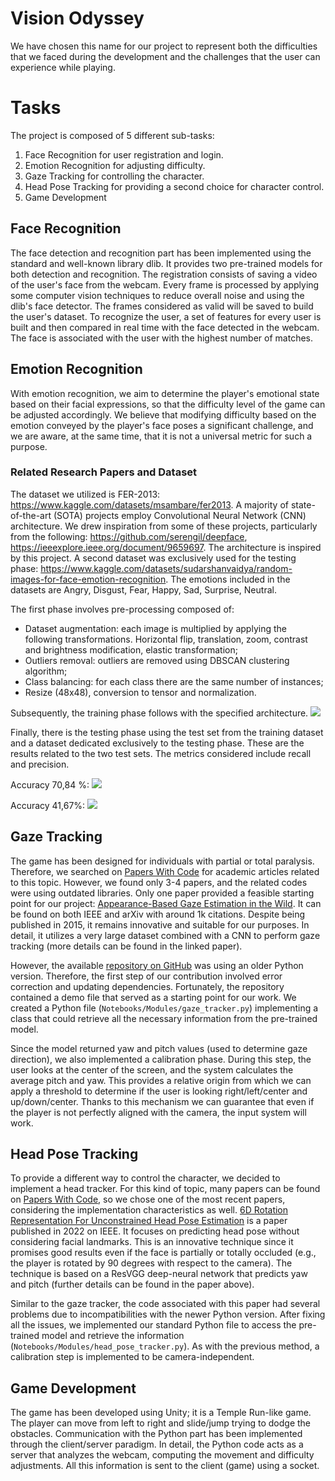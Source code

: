 # Vision Odyssey

We have chosen this name for our project to represent both the difficulties that we faced during the development and the challenges that the user can experience while playing.

# Tasks
The project is composed of 5 different sub-tasks:
1. Face Recognition for user registration and login.
2. Emotion Recognition for adjusting difficulty.
3. Gaze Tracking for controlling the character.
4. Head Pose Tracking for providing a second choice for character control.
5. Game Development

## Face Recognition
The face detection and recognition part has been implemented using the standard and well-known library dlib. It provides two pre-trained models for both detection and recognition. The registration consists of saving a video of the user's face from the webcam. Every frame is processed by applying some computer vision techniques to reduce overall noise and using the dlib's face detector. The frames considered as valid will be saved to build the user's dataset. To recognize the user, a set of features for every user is built and then compared in real time with the face detected in the webcam. The face is associated with the user with the highest number of matches.

## Emotion Recognition
With emotion recognition, we aim to determine the player's emotional state based on their facial expressions, so that the difficulty level of the game can be adjusted accordingly. We believe that modifying difficulty based on the emotion conveyed by the player's face poses a significant challenge, and we are aware, at the same time, that it is not a universal metric for such a purpose.

### Related Research Papers and Dataset
The dataset we utilized is FER-2013: https://www.kaggle.com/datasets/msambare/fer2013. A majority of state-of-the-art (SOTA) projects employ Convolutional Neural Network (CNN) architecture. We drew inspiration from some of these projects, particularly from the following: https://github.com/serengil/deepface, https://ieeexplore.ieee.org/document/9659697. The architecture is inspired by this project. A second dataset was exclusively used for the testing phase: https://www.kaggle.com/datasets/sudarshanvaidya/random-images-for-face-emotion-recognition. The emotions included in the datasets are Angry, Disgust, Fear, Happy, Sad, Surprise, Neutral.

The first phase involves pre-processing composed of:
- Dataset augmentation: each image is multiplied by applying the following transformations. Horizontal flip, translation, zoom, contrast and brightness modification, elastic transformation;
- Outliers removal: outliers are removed using DBSCAN clustering algorithm;
- Class balancing: for each class there are the same number of instances;
- Resize (48x48),  conversion to tensor and normalization.

Subsequently, the training phase follows with the specified architecture.
![](https://github.com/DanieleBertagnoli/BDC_project/ComputerVisionProject/main/Plot/cnn.png)

Finally, there is the testing phase using the test set from the training dataset and a dataset dedicated exclusively to the testing phase.
These are the results related to the two test sets. The metrics considered include recall and precision.

Accuracy 70,84 %:
![](https://github.com/DanieleBertagnoli/BDC_project/ComputerVisionProject/main/Plot/plot1.png)

Accuracy 41,67%:
![](https://github.com/DanieleBertagnoli/BDC_project/ComputerVisionProject/main/Plot/plot2.png)


## Gaze Tracking
The game has been designed for individuals with partial or total paralysis. Therefore, we searched on [Papers With Code](https://paperswithcode.com/) for academic articles related to this topic. However, we found only 3-4 papers, and the related codes were using outdated libraries. Only one paper provided a feasible starting point for our project: [Appearance-Based Gaze Estimation in the Wild](https://arxiv.org/pdf/1504.02863.pdf). It can be found on both IEEE and arXiv with around 1k citations. Despite being published in 2015, it remains innovative and suitable for our purposes. In detail, it utilizes a very large dataset combined with a CNN to perform gaze tracking (more details can be found in the linked paper).

However, the available [repository on GitHub](https://github.com/hysts/pytorch_mpiigaze_demo) was using an older Python version. Therefore, the first step of our contribution involved error correction and updating dependencies. Fortunately, the repository contained a demo file that served as a starting point for our work. We created a Python file (`Notebooks/Modules/gaze_tracker.py`) implementing a class that could retrieve all the necessary information from the pre-trained model.

Since the model returned yaw and pitch values (used to determine gaze direction), we also implemented a calibration phase. During this step, the user looks at the center of the screen, and the system calculates the average pitch and yaw. This provides a relative origin from which we can apply a threshold to determine if the user is looking right/left/center and up/down/center. Thanks to this mechanism we can guarantee that even if the player is not perfectly aligned with the camera, the input system will work.


## Head Pose Tracking
To provide a different way to control the character, we decided to implement a head tracker. For this kind of topic, many papers can be found on [Papers With Code](https://paperswithcode.com/), so we chose one of the most recent papers, considering the implementation characteristics as well. [6D Rotation Representation For Unconstrained Head Pose Estimation](https://arxiv.org/abs/2202.12555) is a paper published in 2022 on IEEE. It focuses on predicting head pose without considering facial landmarks. This is an innovative technique since it promises good results even if the face is partially or totally occluded (e.g., the player is rotated by 90 degrees with respect to the camera). The technique is based on a ResVGG deep-neural network that predicts yaw and pitch (further details can be found in the paper above).

Similar to the gaze tracker, the code associated with this paper had several problems due to incompatibilities with the newer Python version. After fixing all the issues, we implemented our standard Python file to access the pre-trained model and retrieve the information (`Notebooks/Modules/head_pose_tracker.py`). As with the previous method, a calibration step is implemented to be camera-independent.

## Game Development
The game has been developed using Unity; it is a Temple Run-like game. The player can move from left to right and slide/jump trying to dodge the obstacles. Communication with the Python part has been implemented through the client/server paradigm. In detail, the Python code acts as a server that analyzes the webcam, computing the movement and difficulty adjustments. All this information is sent to the client (game) using a socket.